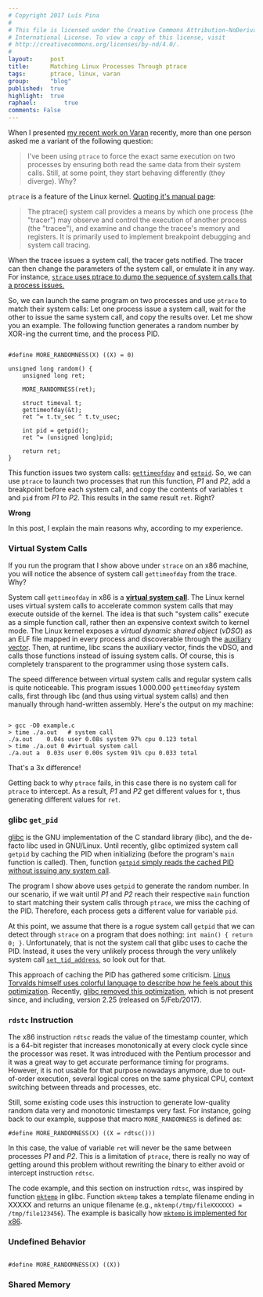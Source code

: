 ```yaml
---
# Copyright 2017 Luís Pina
#
# This file is licensed under the Creative Commons Attribution-NoDerivatives 4.0
# International License. To view a copy of this license, visit
# http://creativecommons.org/licenses/by-nd/4.0/.
#
layout:     post
title:      Matching Linux Processes Through ptrace
tags:       ptrace, linux, varan
group:      "blog"
published:  true
highlight:	true
raphael:		true
comments: False
---
```


When I presented [my recent work on Varan](/projects/varan.html) recently, more than one person asked me
a variant of the following question:

> I've been using `ptrace` to force the exact same execution on two processes by
> ensuring both read the same data from their system calls.  Still, at some point,
> they start behaving differently (they diverge).  Why?

`ptrace` is a feature of the Linux kernel. [Quoting it's manual page](http://man7.org/linux/man-pages/man2/ptrace.2.html):

> The ptrace() system call provides a means by which one process (the "tracer")
> may observe and control the execution of another process (the "tracee"), and
> examine and change the tracee's memory and registers.  It is primarily used to
> implement breakpoint debugging and system call tracing.

When the tracee issues a system call, the tracer gets notified.  The tracer can
then change the parameters of the system call, or emulate it in any way.  For
instance, [`strace` uses ptrace to dump the sequence of system calls that a
process issues.](https://strace.io/)

So, we can launch the same program on two processes and use `ptrace` to match
their system calls:  Let one process issue a system call, wait for the other to
issue the same system call, and copy the results over.  Let me show you an
example.  The following function generates a random number by XOR-ing the
current time, and the process PID.

<pre><code class="C">
#define MORE_RANDOMNESS(X) ((X) = 0)

unsigned long random() {
    unsigned long ret;

    MORE_RANDOMNESS(ret);

    struct timeval t;
    gettimeofday(&t);
    ret ^= t.tv_sec ^ t.tv_usec;

    int pid = getpid();
    ret ^= (unsigned long)pid;

    return ret;
}
</code></pre>

This function issues two system calls:
[`gettimeofday`](http://man7.org/linux/man-pages/man2/gettimeofday.2.html) and
[`getpid`](http://man7.org/linux/man-pages/man2/getpid.2.html).  So, we can use
`ptrace` to launch two processes that run this function, *P1* and *P2*, add a
breakpoint before each system call, and copy the contents of variables `t`
and `pid` from *P1* to *P2*.  This results in the same result `ret`.  Right?

**Wrong**

In this post, I explain the main reasons why, according to my experience.

### Virtual System Calls

If you run the program that I show above under `strace` on an x86 machine, you
will notice the absence of system call `gettimeofday` from the trace.  Why?

System call `gettimeofday` in x86 is a [**virtual system
call**](http://man7.org/linux/man-pages/man2/getpid.2.html).  The Linux kernel
uses virtual system calls to accelerate common system calls that may execute
outside of the kernel.  The idea is that such "system calls" execute as a simple
function call, rather then an expensive context switch to kernel mode.  The
Linux kernel exposes a *virtual dynamic shared object* (*vDSO*) as an ELF file
mapped in every process and discoverable through the [auxiliary
vector](https://lwn.net/Articles/519085/).  Then, at runtime, libc scans the
auxiliary vector, finds the vDSO, and calls those functions instead of issuing
system calls.  Of course, this is completely transparent to the programmer using
those system calls.

The speed difference between virtual system calls and regular system calls is
quite noticeable.  This program issues 1.000.000 `gettimeofday` system calls, first
through libc (and thus using virtual system calls) and then manually through
hand-written assembly.  Here's the output on my machine:

<pre><code class="bash">
> gcc -O0 example.c
> time ./a.out   # system call
./a.out    0.04s user 0.08s system 97% cpu 0.123 total
> time ./a.out 0 #virtual system call
./a.out a  0.03s user 0.00s system 91% cpu 0.033 total
</code></pre>

That's a 3x difference!

Getting back to why `ptrace` fails, in this case there is no system call for
`ptrace` to intercept.  As a result, *P1* and *P2* get different values for `t`,
thus generating different values for `ret`.

### glibc `get_pid`

[glibc](https://www.gnu.org/software/libc/) is the GNU implementation of the C
standard library (libc), and the de-facto libc used in GNU/Linux.  Until
recently, glibc optimized system call `getpid` by caching the PID when
initializing (before the program's `main` function is called).  Then, function
[`getpid` simply reads the cached PID without issuing any system call](https://sourceware.org/git/?p=glibc.git;a=blob;f=sysdeps/unix/sysv/linux/getpid.c;h=112454932616872f4b98fefc54168b748c0b6853;hb=fdfc9260b61d3d72541f18104d24c7bcb0ce5ca2).

The program I show above uses `getpid` to generate the random number.  In our
scenario, if we wait until *P1* and *P2* reach their respective `main` function
to start matching their system calls through `ptrace`, we miss the caching of
the PID.  Therefore, each process gets a different value for variable `pid`.

At this point, we assume that there is a rogue system call `getpid` that we can
detect through `strace` on a program that does nothing: `int main() { return 0;
}`.  Unfortunately, that is not the system call that glibc uses to cache the
PID.  Instead, it uses the very unlikely process through the very unlikely
system call
[`set_tid_address`](http://man7.org/linux/man-pages/man2/set_tid_address.2.html),
so look out for that.

This approach of caching the PID has gathered some criticism.  [Linus Torvalds
himself uses colorful language to describe how he feels about this
optimization](http://yarchive.net/comp/linux/getpid_caching.html).  Recently,
[glibc removed this
optimization](https://sourceware.org/git/?p=glibc.git;a=commit;h=c579f48edba88380635ab98cb612030e3ed8691e),
which is not present since, and including, version 2.25 (released on
5/Feb/2017).

### `rdstc` Instruction

The x86 instruction `rdtsc` reads the value of the timestamp counter, which is a
64-bit register that increases monotonically at every clock cycle since the
processor was reset.  It was introduced with the Pentium processor and it was a
great way to get accurate performance timing for programs.  However, it is not
usable for that purpose nowadays anymore, due to out-of-order execution, several
logical cores on the same physical CPU, context switching between threads and
processes, etc.

Still, some existing code uses this instruction to generate low-quality random
data very and monotonic timestamps very fast.  For instance, going back to our
example, suppose that macro `MORE_RANDOMNESS` is defined as:

<pre><code class="C">#define MORE_RANDOMNESS(X) ((X = rdtsc()))</code></pre>

In this case, the value of variable `ret` will never be the same between
processes *P1* and *P2*.  This is a limitation of `ptrace`, there is really no
way of getting around this problem without rewriting the binary to either avoid
or intercept instruction `rdtsc`.

The code example, and this section on instruction `rdtsc`, was inspired by
function [`mktemp`](http://man7.org/linux/man-pages/man3/mktemp.3.html) in
glibc.  Function `mktemp` takes a template filename ending in XXXXX and returns
an unique filename (e.g., `mktemp(/tmp/fileXXXXXX) = /tmp/file123456`).  The
example is basically how [`mktemp` is implemented for
x86](https://sourceware.org/git/?p=glibc.git;a=blob;f=sysdeps/posix/tempname.c;h=b00bd588ec458cbe3bc9bd162515995c0104248b;hb=db0242e3023436757bbc7c488a779e6e3343db04#l192).

### Undefined Behavior

<pre><code class="C">
#define MORE_RANDOMNESS(X) ((X))
</code></pre>

### Shared Memory
